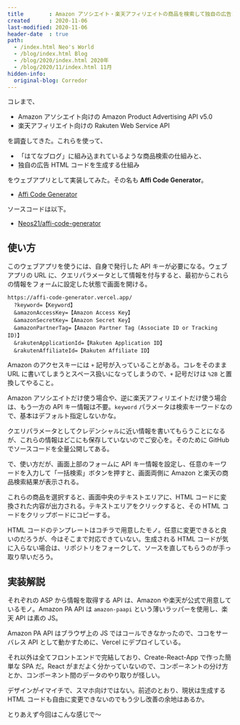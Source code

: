 ```yaml
---
title        : Amazon アソシエイト・楽天アフィリエイトの商品を検索して独自の広告コードを生成する Web アプリ「Affi Code Generator」を作った
created      : 2020-11-06
last-modified: 2020-11-06
header-date  : true
path:
  - /index.html Neo's World
  - /blog/index.html Blog
  - /blog/2020/index.html 2020年
  - /blog/2020/11/index.html 11月
hidden-info:
  original-blog: Corredor
---
```


コレまで、

- Amazon アソシエイト向けの Amazon Product Advertising API v5.0
- 楽天アフィリエイト向けの Rakuten Web Service API

を調査してきた。これらを使って、

- 「はてなブログ」に組み込まれているような商品検索の仕組みと、
- 独自の広告 HTML コードを生成する仕組み

をウェブアプリとして実装してみた。その名も __Affi Code Generator__。

- [Affi Code Generator](https://affi-code-generator.vercel.app/)

ソースコードは以下。

- [Neos21/affi-code-generator](https://github.com/Neos21/affi-code-generator)

## 使い方

このウェブアプリを使うには、自身で発行した API キーが必要になる。ウェブアプリの URL に、クエリパラメータとして情報を付与すると、最初からこれらの情報をフォームに設定した状態で画面を開ける。

```
https://affi-code-generator.vercel.app/
  ?keyword=【Keyword】
  &amazonAccessKey=【Amazon Access Key】
  &amazonSecretKey=【Amazon Secret Key】
  &amazonPartnerTag=【Amazon Partner Tag (Associate ID or Tracking ID)】
  &rakutenApplicationId=【Rakuten Application ID】
  &rakutenAffiliateId=【Rakuten Affiliate ID】
```

Amazon のアクセスキーには `+` 記号が入っていることがある。コレをそのまま URL に書いてしまうとスペース扱いになってしまうので、`+` 記号だけは `%2B` と置換してやること。

Amazon アソシエイトだけ使う場合や、逆に楽天アフィリエイトだけ使う場合は、もう一方の API キー情報は不要。`keyword` パラメータは検索キーワードなので、基本はデフォルト指定しないかな。

クエリパラメータとしてクレデンシャルに近い情報を書いてもらうことになるが、これらの情報はどこにも保存していないのでご安心を。そのために GitHub でソースコードを全量公開してある。

で、使い方だが、画面上部のフォームに API キー情報を設定し、任意のキーワードを入力して「一括検索」ボタンを押すと、画面両側に Amazon と楽天の商品検索結果が表示される。

これらの商品を選択すると、画面中央のテキストエリアに、HTML コードに変換された内容が出力される。テキストエリアをクリックすると、その HTML コードをクリップボードにコピーする。

HTML コードのテンプレートはコチラで用意したモノ。任意に変更できると良いのだろうが、今はそこまで対応できていない。生成される HTML コードが気に入らない場合は、リポジトリをフォークして、ソースを直してもらうのが手っ取り早いだろう。

## 実装解説

それぞれの ASP から情報を取得する API は、Amazon や楽天が公式で用意しているモノ。Amazon PA API は `amazon-paapi` という薄いラッパーを使用し、楽天 API は素の JS。

Amazon PA API はブラウザ上の JS ではコールできなかったので、ココをサーバレス API として動かすために、Vercel にデプロイしている。

それ以外は全てフロントエンドで完結しており、Create-React-App で作った簡単な SPA だ。React がまだよく分かっていないので、コンポーネントの分け方とか、コンポーネント間のデータのやり取りが怪しい。

デザインがイマイチで、スマホ向けではない。前述のとおり、現状は生成する HTML コードも自由に変更できないのでもう少し改善の余地はあるか。

とりあえず今回はこんな感じで〜
